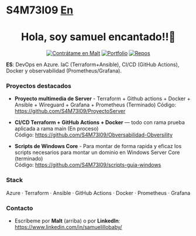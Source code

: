 # S4M73I09 [En](README.en.md)

<h1 align="center">Hola, soy samuel encantado!!👋</h1>

<p align="center">
  <a href="https://www.malt.es/profile/samueljesuscarrera"><img alt="Contrátame en Malt" src="https://img.shields.io/badge/Contr%C3%A1tame%20en-Malt-red"></a>
  <a href="https://s4m73l09.github.io/Azure-infra-portfolio/?lang=es"><img alt="Portfolio" src="https://img.shields.io/badge/Ver%20Portfolio-Online-blue"></a>
  <a href="https://github.com/S4M73l09?tab=repositories"><img alt="Repos" src="https://img.shields.io/badge/Repos-Explorar-lightgrey"></a>
</p>

**ES**: DevOps en Azure. IaC (Terraform+Ansible), CI/CD (GitHub Actions), Docker y observabilidad (Prometheus/Grafana).  

### Proyectos destacados
- **Proyecto multimedia de Server** - Terraform + Github actions + Docker + Ansible + Wireguard + Grafana + Prometheus (Terminado)
    Código: https://github.com/S4M73l09/ProyectoServer

- **CI/CD Terraform + GitHub Actions + Docker** — todo con rama prueba aplicada a rama main (En proceso)  
    Código: https://github.com/S4M73l09/Obversabilidad-Obversility

- **Scripts de Windows Core** - Para montar de forma rapida y eficaz los scripts necesarios para montar un dominio en Windows Server Core (terminado)  
    Código: https://github.com/S4M73l09/scripts-guia-windows

### Stack
Azure · Terraform · Ansible · GitHub Actions · Docker · Prometheus · Grafana

### Contacto
- Escríbeme por **Malt** (arriba) o por **LinkedIn**: https://www.linkedin.com/in/samuelillobaby/
